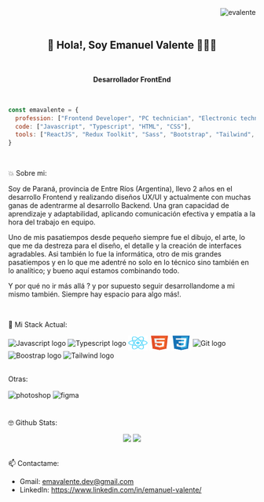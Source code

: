 <div align="right">
<img src="https://img.shields.io/github/followers/emavalente?color=pink&logo=github&style=for-the-badge" alt="evalente"> 
</div>
<br> 

<p align="center" width="300">
   <h2 align="center">👋 Hola!, Soy Emanuel Valente 👨🏻‍💻</h2>
</p>
<br> 
<p align="center"><strong>Desarrollador FrontEnd</strong></p>
<br> 
 
```javascript
const emavalente = {
  profession: ["Frontend Developer", "PC technician", "Electronic technician", "illustrator" ],
  code: ["Javascript", "Typescript", "HTML", "CSS"],
  tools: ["ReactJS", "Redux Toolkit", "Sass", "Bootstrap", "Tailwind", "GIT", "Figma"]
}
```
<br> 
<p width="300">💥 Sobre mi:</p>
<p align="left">
Soy de Paraná, provincia de Entre Ríos (Argentina), llevo 2 años en el desarrollo Frontend y realizando diseños UX/UI y actualmente con muchas ganas de adentrarme al desarrollo Backend. Una gran capacidad de aprendizaje y adaptabilidad, aplicando comunicación efectiva y empatía a la hora del trabajo en equipo.
</p>
<p align="left">
Uno de mis pasatiempos desde pequeño siempre fue el dibujo, el arte, lo que me da destreza para el diseño, el detalle y la creación de interfaces agradables. Asi también lo fue la informática, otro de mis grandes pasatiempos y en lo que me adentré no solo en lo técnico sino también en lo analítico; y bueno aquí estamos combinando todo.

</p>
<p align="left">
Y por qué no ir más allá ? y por supuesto seguir desarrollandome a mi mismo también. Siempre hay espacio para algo más!.
</p>
<br>

<p width="300">💫 Mi Stack Actual:</p>
<p align="left">
 <div style="display: inline_block">
  <img align="center" alt="Javascript logo" height="30" width="40" src="https://www.svgrepo.com/show/373703/js.svg"/> 
  <img align="center" alt="Typescript logo" height="30" width="40" src="https://www.svgrepo.com/show/374144/typescript.svg"/> 
  <img align="center" alt="React logo" height="30" width="40" src="https://raw.githubusercontent.com/devicons/devicon/master/icons/react/react-original.svg"/>
  <img align="center" alt="HTML logo" height="30" width="40" src="https://raw.githubusercontent.com/devicons/devicon/master/icons/html5/html5-original.svg"/>
  <img align="center" alt="CSS logo" height="30" width="40" src="https://raw.githubusercontent.com/devicons/devicon/master/icons/css3/css3-original.svg"/>
  <img align="center" alt="Git logo" height="30" width="40" src="https://www.vectorlogo.zone/logos/git-scm/git-scm-icon.svg"/>
  <img align="center" alt="Boostrap logo" height="30" width="40" src="https://www.svgrepo.com/show/303293/bootstrap-4-logo.svg" />
  <img align="center" alt="Tailwind logo" height="30" width="30"src="https://www.svgrepo.com/show/374118/tailwind.svg" />
 <br>
 <br>
 <p align="left">Otras:</p>
  <img align="center" alt="photoshop" width="40" height="30" src="https://www.svgrepo.com/show/7054/photoshop.svg"/>
  <img align="center" alt="figma" width="40" height="30" src="https://www.vectorlogo.zone/logos/figma/figma-icon.svg" />
</div>
</p>

#

<p width="300">🤓 Github Stats:</p>
<div align="center">
   <a href="https://github.com/emavalente/emavalente"></a>
  <img height="150em" src="https://github-readme-stats.vercel.app/api?username=emavalente&show_icons=true&theme=dracula&include_all_commits=true&count_private=true"/>
  <img height="150em" src="https://github-readme-stats.vercel.app/api/top-langs/?username=emavalente&layout=compact&langs_count=7&theme=dracula"/>
</div><br>

<p>📫 Contactame: </p>

  - Gmail: emavalente.dev@gmail.com
  - LinkedIn: https://www.linkedin.com/in/emanuel-valente/
  
<!--
**emavalente/emavalente** is a ✨ _special_ ✨ repository because its `README.md` (this file) appears on your GitHub profile. --!>


